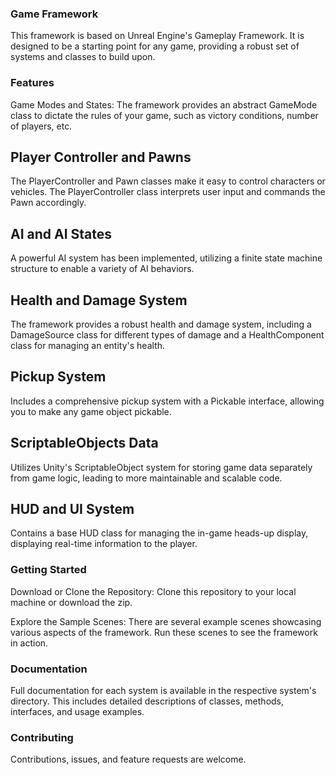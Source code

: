 ### Game Framework ###
This framework is based on Unreal Engine's Gameplay Framework. It is designed to be a starting point for any game, providing a robust set of systems and classes to build upon.
### Features ###
Game Modes and States: The framework provides an abstract GameMode class to dictate the rules of your game, such as victory conditions, number of players, etc.

## Player Controller and Pawns ##
The PlayerController and Pawn classes make it easy to control characters or vehicles. The PlayerController class interprets user input and commands the Pawn accordingly.

## AI and AI States ##
A powerful AI system has been implemented, utilizing a finite state machine structure to enable a variety of AI behaviors.

## Health and Damage System ## 
The framework provides a robust health and damage system, including a DamageSource class for different types of damage and a HealthComponent class for managing an entity's health.

## Pickup System ## 
Includes a comprehensive pickup system with a Pickable interface, allowing you to make any game object pickable.

## ScriptableObjects Data ## 
Utilizes Unity's ScriptableObject system for storing game data separately from game logic, leading to more maintainable and scalable code.

## HUD and UI System ## 
Contains a base HUD class for managing the in-game heads-up display, displaying real-time information to the player.

### Getting Started ###
Download or Clone the Repository: Clone this repository to your local machine or download the zip.

Explore the Sample Scenes: There are several example scenes showcasing various aspects of the framework. Run these scenes to see the framework in action.

### Documentation ###
Full documentation for each system is available in the respective system's directory. This includes detailed descriptions of classes, methods, interfaces, and usage examples.

### Contributing ###
Contributions, issues, and feature requests are welcome. 
